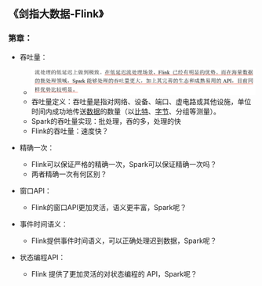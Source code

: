 ## 《剑指大数据-Flink》

### 第章：

- 吞吐量：

    - ![截屏2022-05-19 下午11.30.18](%E3%80%8A%E5%89%91%E6%8C%87%E5%A4%A7%E6%95%B0%E6%8D%AE-Flink%E3%80%8B.assets/%E6%88%AA%E5%B1%8F2022-05-19%20%E4%B8%8B%E5%8D%8811.30.18.png)
    - 吞吐量定义：吞吐量是指对网络、设备、端口、虚电路或其他设施，单位时间内成功地传送[数据](https://baike.baidu.com/item/数据/5947370)的数量（以[比特](https://baike.baidu.com/item/比特/3431582)、[字节](https://baike.baidu.com/item/字节/1096318)、分组等测量）。
    - Spark的吞吐量实现：批处理，吞的多，处理的快
    - Flink的吞吐量：速度快？

- 精确一次：

    - Flink可以保证严格的精确一次，Spark可以保证精确一次吗？
    - 两者精确一次有何区别？

- 窗口API：

    - Flink的窗口API更加灵活，语义更丰富，Spark呢？

- 事件时间语义：

    - Flink提供事件时间语义，可以正确处理迟到数据，Spark呢？

- 状态编程API：

    - Flink 提供了更加灵活的对状态编程的  API，Spark呢？

    
